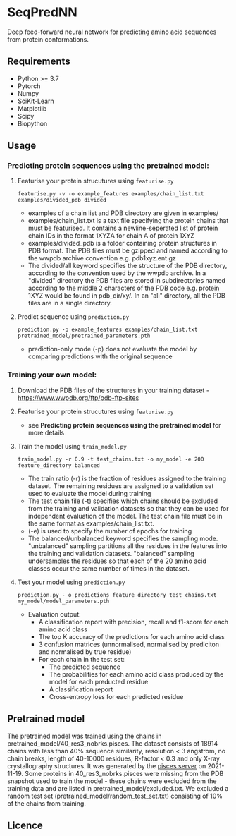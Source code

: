 # SeqPredNN

Deep feed-forward neural network for predicting amino acid sequences from protein conformations.

## Requirements

* Python >= 3.7
* Pytorch
* Numpy
* SciKit-Learn
* Matplotlib
* Scipy
* Biopython

## Usage

### Predicting protein sequences using the pretrained model:

1.  Featurise your protein strucutures using `featurise.py`

        featurise.py -v -o example_features examples/chain_list.txt examples/divided_pdb divided 

    - examples of a chain list and PDB directory are given in examples/
    - examples/chain_list.txt is a text file specifying the protein chains that must be featurised. It contains a newline-seperated list of protein chain IDs in the format 1XYZA for chain A of protein 1XYZ
    - examples/divided_pdb is a folder containing protein structures in PDB format. The PDB files must be gzipped and named according to the wwpdb archive convention e.g. pdb1xyz.ent.gz
    - The divided/all keyword specifies the structure of the PDB directory, according to the convention used by the wwpdb archive. In a "divided" directory the PDB files are stored in subdirectories named according to the middle 2 characters of the PDB code e.g. protein 1XYZ would be found in pdb_dir/xy/. In an "all" directory, all the PDB files are in a single directory.

2. Predict sequence using `prediction.py`

       prediction.py -p example_features examples/chain_list.txt pretrained_model/pretrained_parameters.pth
 
    - prediction-only mode (-p) does not evaluate the model by comparing predictions with the original sequence 
 
### Training your own model:

1. Download the PDB files of the structures in your training dataset - https://www.wwpdb.org/ftp/pdb-ftp-sites
2. Featurise your protein strucutures using `featurise.py`
    - see **Predicting protein sequences using the pretrained model** for more details
3. Train the model using `train_model.py`

       train_model.py -r 0.9 -t test_chains.txt -o my_model -e 200 feature_directory balanced

    - The train ratio (-r) is the fraction of residues assigned to the training dataset. The remaining residues are assigned to a validation set used to evaluate the model during training
    - The test chain file (-t) specifies which chains should be excluded from the training and validation datasets so that they can be used for independent evaluation of the model. The test chain file must be in the same format as examples/chain_list.txt.
    - (-e) is used to specify the number of epochs for training
    - The balanced/unbalanced keyword specifies the sampling mode. "unbalanced" sampling partitions all the residues in the features into the training and validation datasets. "balanced" sampling undersamples the residues so that each of the 20 amino acid classes occur the same number of times in the dataset.
4. Test your model using `prediction.py`
                
       prediction.py - o predictions feature_directory test_chains.txt my_model/model_parameters.pth
          
   * Evaluation output:
     * A classification report with precision, recall and f1-score for each amino acid class
     * The top K accuracy of the predictions for each amino acid class
     * 3 confusion matrices (unnormalised, normalised by prediciton and normalised by true residue)
     * For each chain in the test set:
       * The predicted sequence
       * The probabilities for each amino acid class produced by the model for each preducted residue
       * A classification report
       * Cross-entropy loss for each predicted residue

## Pretrained model 

The pretrained model was trained using the chains in pretrained_model/40_res3_nobrks.pisces. The dataset consists of 18914 chains with less than 40% sequence similarity, resolution < 3 angstrom, no chain breaks, length of 40-10000 residues, R-factor < 0.3 and only X-ray crystallography structures. It was generated by the [pisces server](https://dunbrack.fccc.edu/pisces/) on 2021-11-19. Some proteins in 40_res3_nobrks.pisces were missing from the PDB snapshot used to train the model - these chains were excluded from the training data and are listed in pretrained_model/excluded.txt. We excluded a random test set (pretrained_model/random_test_set.txt) consisting of 10% of the chains from training. 

## Licence
